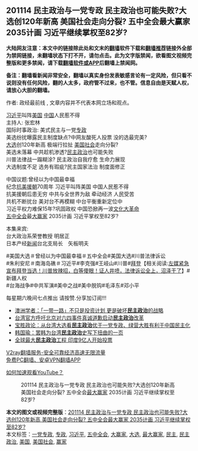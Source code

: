  <h2>201114  民主政治与一党专政 民主政治也可能失败?大选创120年新高  美国社会走向分裂?  五中全会最大赢家 2035计画 习近平继续掌权至82岁?</h2> <p class="notice"><b>大陆网友注意：本文中的链接除此处和文末的<a href="https://github.com/bannedbook/fanqiang" >翻墙</a>软件下载和<a href="https://github.com/killgcd/justmysocks/blob/master/README.md">翻墙推荐</a>链接外全部为禁网链接，未翻墙状态下打不开，请勿点击。此为文字版禁闻，欲看图文视频完整版和更多禁闻，请下载<a href="https://github.com/bannedbook/fanqiang">翻墙软件或APP</a>后翻墙上禁闻网。</p><p>备注：翻墙看新闻非常安全，翻墙以真实身份发表敏感言论有一定风险，但只看不说则没有任何风险，翻的人太多，政府管不过来，也不管。信息自由是天赋人权，请放心大胆的翻墙。</b></p>  <div class="entry"> <p>作者: 政经最前线 , 文章内容并不代表本网立场和观点。</p> <figure></figure> <p><a href="https://www.bannedbook.org/bnews/tag/%e4%b9%a0%e8%bf%91%e5%b9%b3/" class="st_tag internal_tag" rel="tag" title="标签 习近平 下的日志">习近平</a>叫阵<a href="https://www.bannedbook.org/bnews/tag/%e7%be%8e%e5%9b%bd/" class="st_tag internal_tag" rel="tag" title="标签 美国 下的日志">美国</a> <span class='wp_keywordlink_affiliate'><a href="https://www.bannedbook.org/" title="中国" target="_blank">中国</a></span>人民惹不得<br /> 主持人: 张宏林<br /> 国际时事政治: 美式民主与一党<a href="https://www.bannedbook.org/bnews/tag/%E4%B8%93%E6%94%BF/" class="st_tag internal_tag" rel="tag" title="标签 专政 下的日志">专政</a><br /> 美选纷扰曝露民主制度缺点?中网友酸死人投票 没的选最完美?<br /> <a href="https://www.bannedbook.org/bnews/tag/%e5%a4%a7%e9%80%89/" class="st_tag internal_tag" rel="tag" title="标签 大选 下的日志">大选</a>创120年新高 极端行拉扯 <a href="https://www.bannedbook.org/bnews/tag/%E7%BE%8E%E5%9B%BD%E7%A4%BE%E4%BC%9A/" class="st_tag internal_tag" rel="tag" title="标签 美国社会 下的日志">美国社会</a>走向分裂?<br /> 美选未落幕 中共趁机渗透?<a href="https://www.bannedbook.org/bnews/tag/%e6%b0%91%e4%b8%bb%e6%94%bf%e6%b2%bb/" class="st_tag internal_tag" rel="tag" title="标签 民主政治 下的日志">民主政治</a>也可能失败<br /> 川普法律战一蹋糊涂? 民主政治自我疗愈 生命力展现<br /> 大选制度不足 选务有瑕疵?民主国家法治 制度面修正</p>  <p>中国议题:曾经以为中国最幸福<br /> 纪念<span class='wp_keywordlink'><a href="https://www.bannedbook.org/forum2/topic952.html" title="历史回顾：从“抗美援朝”到“大跃进”" target="_blank">抗美援朝</a></span>70周年 习近平叫阵美国 中国人民惹不得<br /> 抗美援朝后患无穷 中共与全世界为敌 牵动经济 人民受苦<br /> 共机不断扰台 美对台不再模糊 中台平衡重新定位中<br /> 习近平权力难保15年?巩固政权 中国恐掀再一波<span class='wp_keywordlink'><a href="https://www.bannedbook.org/forum2/topic973.html" title="《文化大革命：历史真相和集体记忆》" target="_blank">文化大革命</a></span><br /> <a href="https://www.bannedbook.org/bnews/tag/%e4%ba%94%e4%b8%ad%e5%85%a8%e4%bc%9a/" class="st_tag internal_tag" rel="tag" title="标签 五中全会 下的日志">五中全会</a>最<a href="https://www.bannedbook.org/bnews/tag/%E5%A4%A7%E8%B5%A2%E5%AE%B6/" class="st_tag internal_tag" rel="tag" title="标签 大赢家 下的日志">大赢家</a> 2035计画 习近平掌权至82岁?</p> <p>本集来宾:<br /> 台大政治系荣誉教授            明居正<br /> 日本产经<span class='wp_keywordlink_affiliate'><a href="https://www.bannedbook.org/" title="新闻">新闻</a></span>台北支局长　矢板明夫</p>  <p>#美国大选＃曾经以为中国最幸福＃五中全会#美国大选#川普法律诉讼<br /> #朱利安尼＃南海岛礁＃习近平#李克强#王岐山#川普#<span class='wp_keywordlink'><a href="https://www.bannedbook.org/bnews/comments/20201018/1415809.html" title="“硬盘门”再爆：拿中共华信10％股的“大人物”正是拜登" target="_blank">拜登</a></span>【相关阅读:<a href='https://www.bannedbook.org/bnews/bannedvideo/20201108/1427782.html' target='_blank'>左媒紧急宣布拜登当选！川普放辣招，白等傻眼！证人井喷，法律诉讼全上，沼泽干了</a>】#新疆人权<br /> #台海战争#中共军演#美中之战#美中脱钩#毛泽东#邓小平</p> <p>每星期六晚间七点推出 请按赞.分享加订阅!!!</p>  <ul class='op-related-articles' title='相关阅读'> <li><a href='https://www.bannedbook.org/bnews/comments/20200615/1345193.html' target='_blank'>澳洲学者：「一带一路」不只是投资计划 更是破坏<b>民主政治</b>的战略</a></li> <li><a href='https://www.bannedbook.org/bnews/taiwannews/20200603/1339001.html' target='_blank'>台湾官方呼吁北京对六四事件真诚道歉启动<b>民主政治</b>改革</a></li> <li><a href='https://www.bannedbook.org/bnews/bannedvideo/20200112/1257702.html' target='_blank'>宝胜政论：从台湾大选看<b>民主政治</b>优于一党专政、绿营大胜有利于中国民主化</a></li> <li><a href='https://www.bannedbook.org/bnews/taiwannews/20191226/1248024.html' target='_blank'>韩国瑜：罢韩为台湾<b>民主政治</b>史写下扭曲的一页</a></li> <li><a href='https://www.bannedbook.org/bnews/headline/20190415/1113676.html' target='_blank'>全球最大<b>民主政治</b>工程  印度9亿人开始投票</a></li> </ul> <p class="texttj"> <a href="https://www.bannedbook.org/forum23/topic22702.html" target="_blank">V2ray翻墙服务-安全可靠经济高速无限流量</a><br/> <a href="https://github.com/bannedbook/fanqiang/wiki/%E7%A6%81%E9%97%BB%E7%BD%91%E5%AE%89%E5%8D%93%E7%BF%BB%E5%A2%99%E6%96%B0%E9%97%BBAPP" target="_blank">免费PC翻墙、安卓VPN翻墙APP</a></p><p><a href='https://www.bannedbook.org/bnews/topimagenews/20180409/925596.html' target='_blank'>如何加速观看YouTube？ </a></p> <figure class='op-interactive'><figcaption>201114  民主政治与一党专政 民主政治也可能失败?大选创120年新高  美国社会走向分裂?  五中全会<a href="https://www.bannedbook.org/bnews/tag/%E6%9C%80%E5%A4%A7%E8%B5%A2%E5%AE%B6/" class="st_tag internal_tag" rel="tag" title="标签 最大赢家 下的日志">最大赢家</a> 2035计画 习近平继续掌权至82岁?</figcaption></figure> </p><a name='sharetosocial'></a>       <div><b>本文的图文或视频完整版</b>：<a href='https://www.bannedbook.org/bnews/cbnews/20201114/1431038.html'>201114  民主政治与一党专政 民主政治也可能失败?大选创120年新高  美国社会走向分裂?  五中全会最大赢家 2035计画 习近平继续掌权至82岁?</a></div>  </div><!--END ENTRY--> <div class="postfooter"> <div>本文标签：<a href="https://www.bannedbook.org/bnews/tag/%E4%B8%80%E5%85%9A%E4%B8%93%E6%94%BF/" rel="tag">一党专政</a>, <a href="https://www.bannedbook.org/bnews/tag/%E4%B8%93%E6%94%BF/" rel="tag">专政</a>, <a href="https://www.bannedbook.org/bnews/tag/%e4%b9%a0%e8%bf%91%e5%b9%b3/" rel="tag">习近平</a>, <a href="https://www.bannedbook.org/bnews/tag/%e4%ba%94%e4%b8%ad%e5%85%a8%e4%bc%9a/" rel="tag">五中全会</a>, <a href="https://www.bannedbook.org/bnews/tag/%E5%A4%A7%E8%B5%A2%E5%AE%B6/" rel="tag">大赢家</a>, <a href="https://www.bannedbook.org/bnews/tag/%e5%a4%a7%e9%80%89/" rel="tag">大选</a>, <a href="https://www.bannedbook.org/bnews/tag/%E6%9C%80%E5%A4%A7%E8%B5%A2%E5%AE%B6/" rel="tag">最大赢家</a>, <a href="https://www.bannedbook.org/bnews/tag/%e6%b0%91%e4%b8%bb/" rel="tag">民主</a>, <a href="https://www.bannedbook.org/bnews/tag/%e6%b0%91%e4%b8%bb%e6%94%bf%e6%b2%bb/" rel="tag">民主政治</a>, <a href="https://www.bannedbook.org/bnews/tag/%e7%be%8e%e5%9b%bd/" rel="tag">美国</a>, <a href="https://www.bannedbook.org/bnews/tag/%E7%BE%8E%E5%9B%BD%E7%A4%BE%E4%BC%9A/" rel="tag">美国社会</a>, <a href="https://www.bannedbook.org/bnews/tag/%E8%B5%A2%E5%AE%B6/" rel="tag">赢家</a></div>  </div><!--END POSTFOOTER--> 